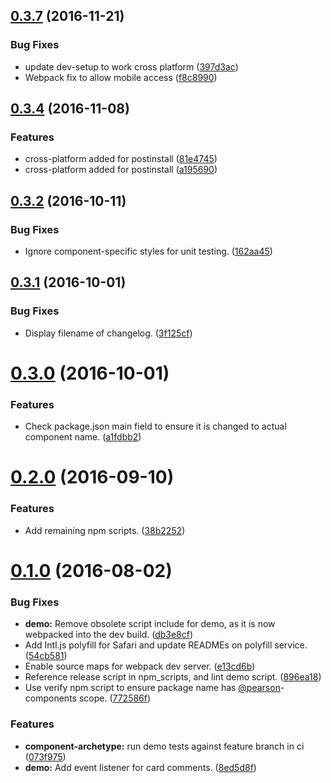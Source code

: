 <a name="0.3.7"></a>
## [0.3.7](https://github.com/Pearson-Higher-Ed/npm-scripts/compare/v0.3.4...v0.3.7) (2016-11-21)


### Bug Fixes

* update dev-setup to work cross platform ([397d3ac](https://github.com/Pearson-Higher-Ed/npm-scripts/commit/397d3ac))
* Webpack fix to allow mobile access ([f8c8990](https://github.com/Pearson-Higher-Ed/npm-scripts/commit/f8c8990))



<a name="0.3.4"></a>
## [0.3.4](https://github.com/Pearson-Higher-Ed/npm-scripts/compare/v0.3.2...v0.3.4) (2016-11-08)


### Features

* cross-platform added for postinstall ([81e4745](https://github.com/Pearson-Higher-Ed/npm-scripts/commit/81e4745))
* cross-platform added for postinstall ([a195690](https://github.com/Pearson-Higher-Ed/npm-scripts/commit/a195690))



<a name="0.3.2"></a>
## [0.3.2](https://github.com/Pearson-Higher-Ed/npm-scripts/compare/v0.3.1...v0.3.2) (2016-10-11)


### Bug Fixes

* Ignore component-specific styles for unit testing. ([162aa45](https://github.com/Pearson-Higher-Ed/npm-scripts/commit/162aa45))



<a name="0.3.1"></a>
## [0.3.1](https://github.com/Pearson-Higher-Ed/npm-scripts/compare/v0.3.0...v0.3.1) (2016-10-01)


### Bug Fixes

* Display filename of changelog. ([3f125cf](https://github.com/Pearson-Higher-Ed/npm-scripts/commit/3f125cf))



<a name="0.3.0"></a>
# [0.3.0](https://github.com/Pearson-Higher-Ed/npm-scripts/compare/v0.2.0...v0.3.0) (2016-10-01)


### Features

* Check package.json main field to ensure it is changed to actual component name. ([a1fdbb2](https://github.com/Pearson-Higher-Ed/npm-scripts/commit/a1fdbb2))



<a name="0.2.0"></a>
# [0.2.0](https://github.com/Pearson-Higher-Ed/npm-scripts/compare/v0.1.0...v0.2.0) (2016-09-10)


### Features

* Add remaining npm scripts. ([38b2252](https://github.com/Pearson-Higher-Ed/npm-scripts/commit/38b2252))



<a name="0.1.0"></a>
# [0.1.0](https://github.com/Pearson-Higher-Ed/npm-scripts/compare/896ea18...v0.1.0) (2016-08-02)


### Bug Fixes

* **demo:** Remove obsolete script include for demo, as it is now webpacked into the dev build. ([db3e8cf](https://github.com/Pearson-Higher-Ed/npm-scripts/commit/db3e8cf))
* Add Intl.js polyfill for Safari and update READMEs on polyfill service. ([54cb581](https://github.com/Pearson-Higher-Ed/npm-scripts/commit/54cb581))
* Enable source maps for webpack dev server. ([e13cd6b](https://github.com/Pearson-Higher-Ed/npm-scripts/commit/e13cd6b))
* Reference release script in npm_scripts, and lint demo script. ([896ea18](https://github.com/Pearson-Higher-Ed/npm-scripts/commit/896ea18))
* Use verify npm script to ensure package name has [@pearson](https://github.com/pearson)-components scope. ([772586f](https://github.com/Pearson-Higher-Ed/npm-scripts/commit/772586f))


### Features

* **component-archetype:** run demo tests against feature branch in ci ([073f975](https://github.com/Pearson-Higher-Ed/npm-scripts/commit/073f975))
* **demo:** Add event listener for card comments. ([8ed5d8f](https://github.com/Pearson-Higher-Ed/npm-scripts/commit/8ed5d8f))



